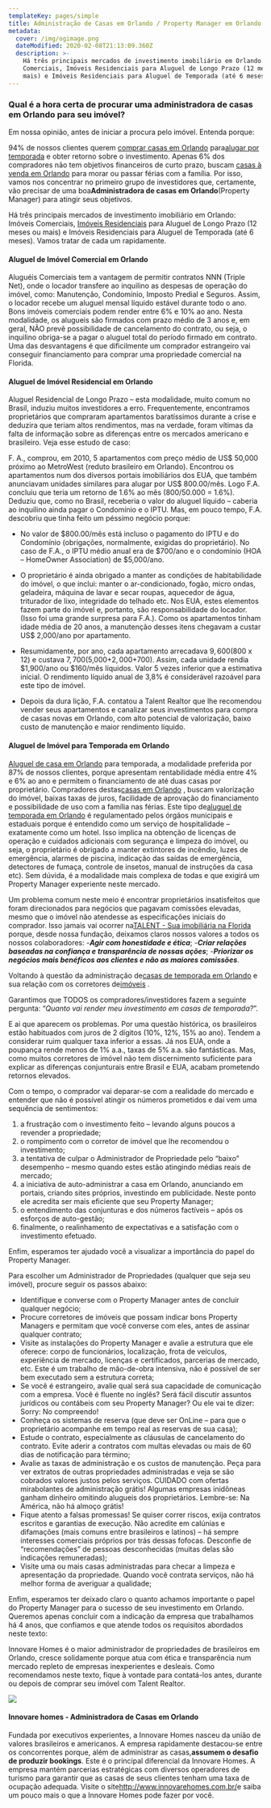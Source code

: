 ```yaml
---
templateKey: pages/simple
title: Administração de Casas em Orlando / Property Manager em Orlando
metadata:
  cover: /img/ogimage.png
  dateModified: 2020-02-08T21:13:09.360Z
  description: >-
    Há três principais mercados de investimento imobiliário em Orlando: Imóveis
    Comerciais, Imóveis Residenciais para Aluguel de Longo Prazo (12 meses ou
    mais) e Imóveis Residenciais para Aluguel de Temporada (até 6 meses).
---
```


### Qual é a hora certa de procurar uma administradora de casas em Orlando para seu imóvel?

Em nossa opinião, antes de iniciar a procura pelo imóvel. Entenda porque:

94% de nossos clientes querem [comprar casas em Orlando](/imoveis/) para[alugar por temporada](/aluguel-de-casas/) e obter retorno sobre o investimento. Apenas 6% dos compradores não tem objetivos financeiros de curto prazo, buscam [casas à venda em Orlando](/imoveis/) para morar ou passar férias com a família. Por isso, vamos nos concentrar no primeiro grupo de investidores que, certamente, vão precisar de uma boa**Administradora de casas em Orlando**(Property Manager) para atingir seus objetivos.

Há três principais mercados de investimento imobiliário em Orlando: Imóveis Comerciais, [Imóveis Residenciais](/aluguel-de-casas/) para Aluguel de Longo Prazo (12 meses ou mais) e Imóveis Residenciais para Aluguel de Temporada (até 6 meses). Vamos tratar de cada um rapidamente.

#### Aluguel de Imóvel Comercial em Orlando

Aluguéis Comerciais tem a vantagem de permitir contratos NNN (Triple Net), onde o locador transfere ao inquilino as despesas de operação do imóvel, como: Manutenção, Condomínio, Imposto Predial e Seguros. Assim, o locador recebe um aluguel mensal líquido estável durante todo o ano. Bons imóveis comerciais podem render entre 6% e 10% ao ano. Nesta modalidade, os alugueis são firmados com prazo médio de 3 anos e, em geral, NÃO prevê possibilidade de cancelamento do contrato, ou seja, o inquilino obriga-se a pagar o aluguel total do período firmado em contrato. Uma das desvantagens é que dificilmente um comprador estrangeiro vai conseguir financiamento para comprar uma propriedade comercial na Florida.

#### Aluguel de Imóvel Residencial em Orlando

Aluguel Residencial de Longo Prazo – esta modalidade, muito comum no Brasil, induziu muitos investidores a erro. Frequentemente, encontramos proprietários que compraram apartamentos baratíssimos durante a crise e deduzira que teriam altos rendimentos, mas na verdade, foram vítimas da falta de informação sobre as diferenças entre os mercados americano e brasileiro. Veja esse estudo de caso:

F. A., comprou, em 2010, 5 apartamentos com preço médio de US$ 50,000 próximo ao MetroWest (reduto brasileiro em Orlando). Encontrou os apartamentos num dos diversos portais imobiliários dos EUA, que também anunciavam unidades similares para alugar por US$ 800.00/mês. Logo F.A. concluiu que teria um retorno de 1.6% ao mês (800/50.000 = 1.6%). Deduziu que, como no Brasil, receberia o valor do aluguel líquido – caberia ao inquilino ainda pagar o Condomínio e o IPTU. Mas, em pouco tempo, F.A. descobriu que tinha feito um péssimo negócio porque:

- No valor de $800.00/mês está incluso o pagamento do IPTU e do Condomínio (obrigações, normalmente, exigidas do proprietário). No caso de F.A., o IPTU médio anual era de $700/ano e o condomínio (HOA – HomeOwner Association) de \$5,000/ano.

- O proprietário é ainda obrigado a manter as condições de habitabilidade do imóvel, o que inclui: manter o ar-condicionado, fogão, micro ondas, geladeira, máquina de lavar e secar roupas, aquecedor de água, triturador de lixo, integridade do telhado etc. Nos EUA, estes elementos fazem parte do imóvel e, portanto, são responsabilidade do locador. (Isso foi uma grande surpresa para F.A.). Como os apartamentos tinham idade média de 20 anos, a manutenção desses itens chegavam a custar US\$ 2,000/ano por apartamento.

- Resumidamente, por ano, cada apartamento arrecadava $9,600 ($800 x 12) e custava $7,700 ($5,000+$2,000+$700). Assim, cada unidade rendia $1,900/ano ou $160/mês líquidos. Valor 5 vezes inferior que a estimativa inicial. O rendimento líquido anual de 3,8% é considerável razoável para este tipo de imóvel.

- Depois da dura lição, F.A. contatou a Talent Realtor que lhe recomendou vender seus apartamentos e canalizar seus investimentos para compra de casas novas em Orlando, com alto potencial de valorização, baixo custo de manutenção e maior rendimento líquido.

#### Aluguel de Imóvel para Temporada em Orlando

[Aluguel de casa em Orlando](/aluguel-de-casas/) para temporada, a modalidade preferida por 87% de nossos clientes, porque apresentam rentabilidade média entre 4% e 6% ao ano e permitem o financiamento de até duas casas por proprietário. Compradores destas[casas em Orlando](/imoveis/) , buscam valorização do imóvel, baixas taxas de juros, facilidade de aprovação do financiamento e possibilidade de uso com a família nas férias. Este tipo de[aluguel de temporada em Orlando](/aluguel-de-casas/) é regulamentado pelos órgãos municipais e estaduais porque é entendido como um serviço de hospitalidade – exatamente como um hotel. Isso implica na obtenção de licenças de operação e cuidados adicionais com segurança e limpeza do imóvel, ou seja, o proprietário é obrigado a manter extintores de incêndio, luzes de emergência, alarmes de piscina, indicação das saídas de emergência, detectores de fumaça, controle de insetos, manual de instruções da casa etc). Sem dúvida, é a modalidade mais complexa de todas e que exigirá um Property Manager experiente neste mercado.

Um problema comum neste meio é encontrar proprietários insatisfeitos que foram direcionados para negócios que pagavam comissões elevadas, mesmo que o imóvel não atendesse as especificações iniciais do comprador. Isso jamais vai ocorrer na[TALENT - Sua imobiliária na Florida](/sobre/) porque, desde nossa fundação, deixamos claros nossos valores a todos os nossos colaboradores: -**_Agir com honestidade e ética_**; -**_Criar relações baseadas na confiança e transparência de nossas ações_**; -**_Priorizar os negócios mais benéficos aos clientes e não as maiores comissões_**.

Voltando à questão da administração de[casas de temporada em Orlando](/aluguel-de-casas/) e sua relação com os corretores de[imóveis](/imoveis/) .

Garantimos que TODOS os compradores/investidores fazem a seguinte pergunta:
“_Quanto vai render meu investimento em casas de temporada?_”.

E ai que aparecem os problemas. Por uma questão histórica, os brasileiros estão habituados com juros de 2 dígitos (10%, 12%, 15% ao ano). Tendem a considerar ruim qualquer taxa inferior a essas. Já nos EUA, onde a poupança rende menos de 1% a.a., taxas de 5% a.a. são fantásticas. Mas, como muitos corretores de imóvel não tem discernimento suficiente para explicar as diferenças conjunturais entre Brasil e EUA, acabam prometendo retornos elevados.

Com o tempo, o comprador vai deparar-se com a realidade do mercado e entender que não é possível atingir os números prometidos e daí vem uma sequência de sentimentos:

1. a frustração com o investimento feito – levando alguns poucos a revender a propriedade;
2. o rompimento com o corretor de imóvel que lhe recomendou o investimento;
3. a tentativa de culpar o Administrador de Propriedade pelo “baixo” desempenho – mesmo quando estes estão atingindo médias reais de mercado;
4. a iniciativa de auto-administrar a casa em Orlando, anunciando em portais, criando sites próprios, investindo em publicidade. Neste ponto ele acredita ser mais eficiente que seu Property Manager;
5. o entendimento das conjunturas e dos números factíveis – após os esforços de auto-gestão;
6. finalmente, o realinhamento de expectativas e a satisfação com o investimento efetuado.

Enfim, esperamos ter ajudado você a visualizar a importância do papel do Property Manager.

Para escolher um Administrador de Propriedades (qualquer que seja seu imóvel), procure seguir os passos abaixo:

- Identifique e converse com o Property Manager antes de concluir qualquer negócio;
- Procure corretores de imóveis que possam indicar bons Property Managers e permitam que você converse com eles, antes de assinar qualquer contrato;
- Visite as instalações do Property Manager e avalie a estrutura que ele oferece: corpo de funcionários, localização, frota de veículos, experiência de mercado, licenças e certificados, parcerias de mercado, etc. Este é um trabalho de mão-de-obra intensiva, não é possível de ser bem executado sem a estrutura correta;
- Se você é estrangeiro, avalie qual será sua capacidade de comunicação com a empresa. Você é fluente no inglês? Será fácil discutir assuntos jurídicos ou contábeis com seu Property Manager? Ou ele vai te dizer: Sorry: No compreendo!
- Conheça os sistemas de reserva (que deve ser OnLine – para que o proprietário acompanhe em tempo real as reservas de sua casa);
- Estude o contrato, especialmente as cláusulas de cancelamento do contrato. Evite aderir a contratos com multas elevadas ou mais de 60 dias de notificação para término;
- Avalie as taxas de administração e os custos de manutenção. Peça para ver extratos de outras propriedades administradas e veja se são cobrados valores justos pelos serviços. CUIDADO com ofertas mirabolantes de administração grátis! Algumas empresas inidôneas ganham dinheiro omitindo alugueis dos proprietários. Lembre-se: Na América, não há almoço grátis!
- Fique atento a falsas promessas! Se quiser correr riscos, exija contratos escritos e garantias de execução. Não acredite em calúnias e difamações (mais comuns entre brasileiros e latinos) – há sempre interesses comerciais próprios por trás dessas fofocas. Desconfie de “recomendações” de pessoas desconhecidas (muitas delas são indicações remuneradas);
- Visite uma ou mais casas administradas para checar a limpeza e apresentação da propriedade. Quando você contrata serviços, não há melhor forma de averiguar a qualidade;

Enfim, esperamos ter deixado claro o quanto achamos importante o papel do Property Manager para o sucesso de seu investimento em Orlando. Queremos apenas concluir com a indicação da empresa que trabalhamos há 4 anos, que confiamos e que atende todos os requisitos abordados neste texto:

Innovare Homes é o maior administrador de propriedades de brasileiros em Orlando, cresce solidamente porque atua com ética e transparência num mercado repleto de empresas inexperientes e desleais. Como recomendamos neste texto, fique à vontade para contatá-los antes, durante ou depois de comprar seu imóvel com Talent Realtor.

[![](/img/innovare-administracao-de-casas-em-orlando.jpg)](http://www.innovarehomes.com.br/)

#### Innovare homes - Administradora de Casas em Orlando

Fundada por executivos experientes, a Innovare Homes nasceu da união de valores brasileiros e americanos. A empresa rapidamente destacou-se entre os concorrentes porque, além de administrar as casas,**assumem o desafio de produzir bookings**. Este é o principal diferencial da Innovare Homes. A empresa mantém parcerias estratégicas com diversos operadores de turismo para garantir que as casas de seus clientes tenham uma taxa de ocupação adequada. Visite o site<http://www.innovarehomes.com.br/>e saiba um pouco mais o que a Innovare Homes pode fazer por você.
